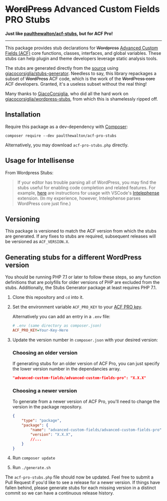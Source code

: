 # ~~WordPress~~ Advanced Custom Fields PRO Stubs

**Just like [paulthewalton/acf-stubs](https://github.com/paulthewalton/acf-stubs), but for ACF Pro!**

---

This package provides stub declarations for ~~Wordpress~~ [Advanced Custom Fields (ACF)](https://wordpress.org/) core functions, classes, interfaces, and global variables. These stubs can help plugin and theme developers leverage static analysis tools.

The stubs are generated directly from the [source](https://wpackagist.org/search?q=advanced-custom-fields&type=plugin&search=) using [giacocorsiglia/stubs-generator](https://github.com/GiacoCorsiglia/php-stubs-generator). Needless to say, this library repackages a subset of ~~WordPress~~ ACF code, which is the work of the ~~WordPress core~~ ACF developers. Granted, it's a useless subset without the real thing!

Many thanks to [GiacoCorsiglia](https://github.com/GiacoCorsiglia), who did all the hard work on [giacocorsiglia/wordpress-stubs](https://github.com/GiacoCorsiglia/wordpress-stubs), from which this is shamelessly ripped off.

## Installation

Require this package as a dev-dependency with [Composer](https://getcomposer.org):

```
composer require --dev paulthewalton/acf-pro-stubs
```

Alternatively, you may download `acf-pro-stubs.php` directly.

## Usage for Intellisense

From Wordpress Stubs:

> If your editor has trouble parsing all of WordPress, you may find the stubs useful for enabling code completion and related features. For example, [here](https://github.com/bmewburn/vscode-intelephense/issues/113) are instructions for usage with VSCode's [Intelephense](https://marketplace.visualstudio.com/items?itemName=bmewburn.vscode-intelephense-client) extension. (In my experience, however, Intelephense parses WordPress core just fine.)

## Versioning

This package is versioned to match the ACF version from which the stubs are generated. If any fixes to stubs are required, subsequent releases will be versioned as `ACF_VERSION.X`.

## Generating stubs for a different WordPress version

You should be running PHP 7.1 or later to follow these steps, so any function definitions that are polyfills for older versions of PHP are excluded from the stubs. Additionally, the Stubs Generator package at least requires PHP 7.1.

1. Clone this repository and `cd` into it.
2. Set the environment variable `ACF_PRO_KEY` to your [ACF PRO key](https://www.advancedcustomfields.com/my-account/).

    Alternatively you can add an entry in a `.env` file:

    ```ini
    # .env (same directory as composer.json)
    ACF_PRO_KEY=Your-Key-Here
    ```

3. Update the version number in `composer.json` with your desired version:

    ### Choosing an older version

    If generating stubs for an older version of ACF Pro, you can just specify the lower version number in the dependancies array.

    ```json
    "advanced-custom-fields/advanced-custom-fields-pro": "X.X.X"
    ```

    ### Choosing a newer version
    
    To generate from a newer version of ACF Pro, you'll need to change the version in the package repository.
    
    ```json
    {
        "type": "package",
        "package": {
            "name": "advanced-custom-fields/advanced-custom-fields-pro",
            "version": "X.X.X",
            //...
        }
    }
    ```
    
4. Run `composer update`
5. Run `./generate.sh`

The `acf-pro-stubs.php` file should now be updated. Feel free to submit a Pull Request if you'd like to see a release for a newer version. If things have fallen behind, please generate stubs for each missing version in a distinct commit so we can have a continuous release history.
